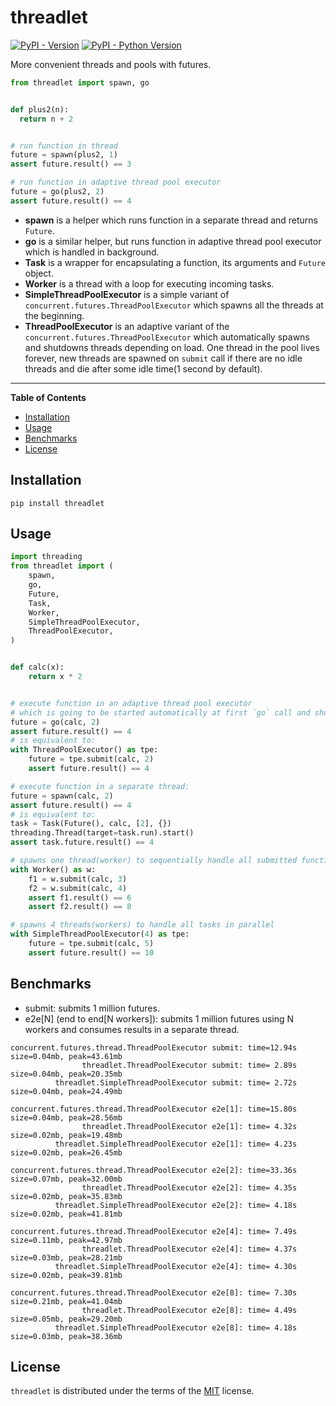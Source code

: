 # threadlet

[![PyPI - Version](https://img.shields.io/pypi/v/threadlet.svg)](https://pypi.org/project/threadlet)
[![PyPI - Python Version](https://img.shields.io/pypi/pyversions/threadlet.svg)](https://pypi.org/project/threadlet)

More convenient threads and pools with futures.

```python
from threadlet import spawn, go


def plus2(n):
  return n + 2


# run function in thread
future = spawn(plus2, 1)
assert future.result() == 3

# run function in adaptive thread pool executor
future = go(plus2, 2)
assert future.result() == 4
```

* **spawn** is a helper which runs function in a separate thread and returns `Future`.
* **go** is a similar helper, but runs function in adaptive thread pool executor which is handled in background.
* **Task** is a wrapper for encapsulating a function, its arguments and `Future` object.
* **Worker** is a thread with a loop for executing incoming tasks.
* **SimpleThreadPoolExecutor** is a simple variant of `concurrent.futures.ThreadPoolExecutor` which spawns all the threads at the beginning.
* **ThreadPoolExecutor** is an adaptive variant of the `concurrent.futures.ThreadPoolExecutor` which automatically spawns and shutdowns threads depending on load.
One thread in the pool lives forever, new threads are spawned on `submit` call if there are no idle threads and die after some idle time(1 second by default).

-----

**Table of Contents**

- [Installation](#installation)
- [Usage](#usage)
- [Benchmarks](#benchmarks)
- [License](#license)

## Installation

```console
pip install threadlet
```

## Usage

```python
import threading
from threadlet import (
    spawn,
    go,
    Future,
    Task,
    Worker,
    SimpleThreadPoolExecutor,
    ThreadPoolExecutor,
)


def calc(x):
    return x * 2


# execute function in an adaptive thread pool executor
# which is going to be started automatically at first `go` call and shut down at application exit
future = go(calc, 2)
assert future.result() == 4
# is equivalent to:
with ThreadPoolExecutor() as tpe:
    future = tpe.submit(calc, 2)
    assert future.result() == 4

# execute function in a separate thread:
future = spawn(calc, 2)
assert future.result() == 4
# is equivalent to:
task = Task(Future(), calc, [2], {})
threading.Thread(target=task.run).start()
assert task.future.result() == 4

# spawns one thread(worker) to sequentially handle all submitted functions
with Worker() as w:
    f1 = w.submit(calc, 3)
    f2 = w.submit(calc, 4)
    assert f1.result() == 6
    assert f2.result() == 8

# spawns 4 threads(workers) to handle all tasks in parallel
with SimpleThreadPoolExecutor(4) as tpe:
    future = tpe.submit(calc, 5)
    assert future.result() == 10
```


## Benchmarks

* submit: submits 1 million futures.
* e2e[N] (end to end[N workers]): submits 1 million futures using N workers and consumes results in a separate thread.

```
concurrent.futures.thread.ThreadPoolExecutor submit: time=12.94s size=0.04mb, peak=43.61mb
                threadlet.ThreadPoolExecutor submit: time= 2.89s size=0.04mb, peak=20.35mb
          threadlet.SimpleThreadPoolExecutor submit: time= 2.72s size=0.04mb, peak=24.49mb

concurrent.futures.thread.ThreadPoolExecutor e2e[1]: time=15.80s size=0.04mb, peak=28.56mb
                threadlet.ThreadPoolExecutor e2e[1]: time= 4.32s size=0.02mb, peak=19.48mb
          threadlet.SimpleThreadPoolExecutor e2e[1]: time= 4.23s size=0.02mb, peak=26.45mb

concurrent.futures.thread.ThreadPoolExecutor e2e[2]: time=33.36s size=0.07mb, peak=32.00mb
                threadlet.ThreadPoolExecutor e2e[2]: time= 4.35s size=0.02mb, peak=35.83mb
          threadlet.SimpleThreadPoolExecutor e2e[2]: time= 4.18s size=0.02mb, peak=41.81mb

concurrent.futures.thread.ThreadPoolExecutor e2e[4]: time= 7.49s size=0.11mb, peak=42.97mb
                threadlet.ThreadPoolExecutor e2e[4]: time= 4.37s size=0.03mb, peak=28.21mb
          threadlet.SimpleThreadPoolExecutor e2e[4]: time= 4.30s size=0.02mb, peak=39.81mb

concurrent.futures.thread.ThreadPoolExecutor e2e[8]: time= 7.30s size=0.21mb, peak=41.04mb
                threadlet.ThreadPoolExecutor e2e[8]: time= 4.49s size=0.05mb, peak=29.20mb
          threadlet.SimpleThreadPoolExecutor e2e[8]: time= 4.18s size=0.03mb, peak=38.36mb
```

## License

`threadlet` is distributed under the terms of the [MIT](https://spdx.org/licenses/MIT.html) license.

